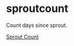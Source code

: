 # sproutcount
Count days since sprout.

<a href="https://github.com/BlueCollarBob70/counter/blob/main/Sprout%20Count.html">Sprout Count</a>

